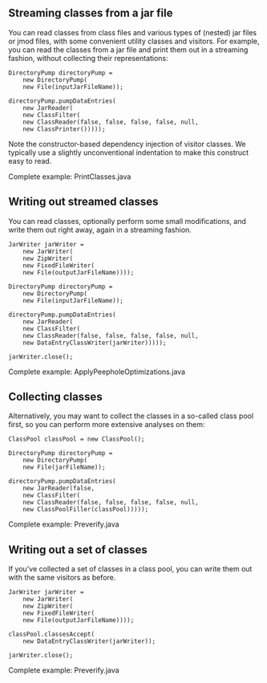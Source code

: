 ## Streaming classes from a jar file

You can read classes from class files and various types of (nested) jar files
or jmod files, with some convenient utility classes and visitors. For example,
you can read the classes from a jar file and print them out in a streaming
fashion, without collecting their representations:

    DirectoryPump directoryPump =
        new DirectoryPump(
        new File(inputJarFileName));

    directoryPump.pumpDataEntries(
        new JarReader(
        new ClassFilter(
        new ClassReader(false, false, false, false, null,
        new ClassPrinter()))));

Note the constructor-based dependency injection of visitor classes. We
typically use a slightly unconventional indentation to make this construct
easy to read.

Complete example: PrintClasses.java

## Writing out streamed classes

You can read classes, optionally perform some small modifications, and write
them out right away, again in a streaming fashion.

    JarWriter jarWriter =
        new JarWriter(
        new ZipWriter(
        new FixedFileWriter(
        new File(outputJarFileName))));
    
    DirectoryPump directoryPump =
        new DirectoryPump(
        new File(inputJarFileName));
    
    directoryPump.pumpDataEntries(
        new JarReader(
        new ClassFilter(
        new ClassReader(false, false, false, false, null,
        new DataEntryClassWriter(jarWriter)))));
    
    jarWriter.close();

Complete example: ApplyPeepholeOptimizations.java

## Collecting classes

Alternatively, you may want to collect the classes in a so-called class pool
first, so you can perform more extensive analyses on them:

    ClassPool classPool = new ClassPool();

    DirectoryPump directoryPump =
        new DirectoryPump(
        new File(jarFileName));

    directoryPump.pumpDataEntries(
        new JarReader(false,
        new ClassFilter(
        new ClassReader(false, false, false, false, null,
        new ClassPoolFiller(classPool)))));

Complete example: Preverify.java

## Writing out a set of classes

If you've collected a set of classes in a class pool, you can write them out
with the same visitors as before.

    JarWriter jarWriter =
        new JarWriter(
        new ZipWriter(
        new FixedFileWriter(
        new File(outputJarFileName))));

    classPool.classesAccept(
        new DataEntryClassWriter(jarWriter));

    jarWriter.close();

Complete example: Preverify.java
